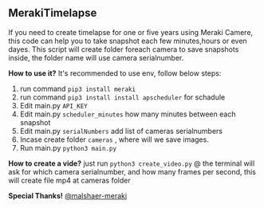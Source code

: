 ## MerakiTimelapse
If you need to create timelapse for one or five years using Meraki Camere, this code can help you to take snapshot each few minutes,hours or even dayes.
This script will create folder foreach camera to save snapshots inside, the folder name will use camera serialnumber.

**How to use it?**
It's recommended to use env, follow below steps:

 1. run command `pip3 install meraki`
 2. run command `pip3 install install apscheduler` for schadule 
 3. Edit main.py `API_KEY` 
 4. Edit main.py `scheduler_minutes` how many minutes between each snapshot 
 5. Edit main.py `serialNumbers` add list of cameras serialnumbers 
 6. Incase create folder `cameras` , where will we save images. 
 7. Run main.py `python3 main.py`  

**How to create a vide?**
just run `python3 create_video.py` 
@ the terminal will ask for which camera serialnumber, and how many frames per second, this will create file mp4 at cameras folder


**Special Thanks!**
[@malshaer-meraki](https://github.com/malshaer-meraki) 